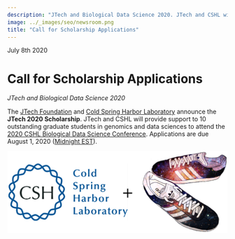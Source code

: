 ```yaml
---
description: "JTech and Biological Data Science 2020. JTech and CSHL will provide support to 10 outstanding graduate students in genomics and data sciences to attend the 2020 CSHL Biological Data Science Conference."
image: ../_images/seo/newsroom.png
title: "Call for Scholarship Applications"
---
```


<Date>July 8th 2020</Date>

# Call for Scholarship Applications

*JTech and Biological Data Science 2020*

The [JTech Foundation][1] and [Cold Spring Harbor Laboratory][2] announce the **JTech 2020 Scholarship**. JTech and CSHL will provide support to 10 outstanding graduate students in genomics and data sciences to attend the [2020 CSHL Biological Data Science Conference][3]. Applications are due August 1, 2020 ([Midnight EST][4]).

![CSHL JTech][6]

[1]: https://give.communityfunded.com/o/eberly/i/eberly-college-of-science/s/jtech#CommunityI39hubL9
[2]: https://www.cshl.edu/
[3]: https://meetings.cshl.edu/meetings.aspx?meet=DATA&year=20
[4]: https://www.timeanddate.com/worldclock/fixedtime.html?msg=CSHL+JTech+Deadline&iso=20200801T00&p1=3705
[5]: https://forms.gle/RzNx1rUc6rqh2fYr8
[6]: ./_images/cshl_jtech.png
